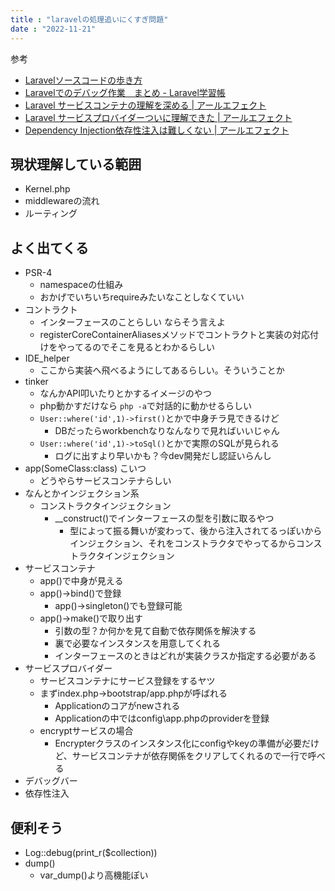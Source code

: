 ```yaml
---
title : "laravelの処理追いにくすぎ問題"
date : "2022-11-21"
---
```


参考
- [Laravelソースコードの歩き方](https://kore1server.com/326/Laravel)
- [Laravelでのデバッグ作業　まとめ - Laravel学習帳](https://laraweb.net/practice/4298/)
- [Laravel サービスコンテナの理解を深める | アールエフェクト](https://reffect.co.jp/laravel/laravel-service-container-understand)
- [Laravel サービスプロバイダーついに理解できた | アールエフェクト](https://reffect.co.jp/laravel/laravel-service-provider-understand)
- [Dependency Injection依存性注入は難しくない | アールエフェクト](https://reffect.co.jp/php/dependency-injection-is-not-difficult)

## 現状理解している範囲

- Kernel.php
- middlewareの流れ
- ルーティング

## よく出てくる

- PSR-4
  - namespaceの仕組み
  - おかげでいちいちrequireみたいなことしなくていい
- コントラクト
  - インターフェースのことらしい ならそう言えよ
  - registerCoreContainerAliasesメソッドでコントラクトと実装の対応付けをやってるのでそこを見るとわかるらしい
- IDE_helper
  - ここから実装へ飛べるようにしてあるらしい。そういうことか
- tinker
  - なんかAPI叩いたりとかするイメージのやつ
  - php動かすだけなら ``php -a``で対話的に動かせるらしい
  - ``User::where('id',1)->first()``とかで中身チラ見できるけど
    - DBだったらworkbenchなりなんなりで見ればいいじゃん
  - ``User::where('id',1)->toSql()``とかで実際のSQLが見られる
    - ログに出すより早いかも？今dev開発だし認証いらんし
- app(SomeClass:class) こいつ
  - どうやらサービスコンテナらしい
- なんとかインジェクション系
  - コンストラクタインジェクション
    - __construct()でインターフェースの型を引数に取るやつ
      - 型によって振る舞いが変わって、後から注入されてるっぽいからインジェクション、それをコンストラクタでやってるからコンストラクタインジェクション
- サービスコンテナ
  - app()で中身が見える
  - app()->bind()で登録
    - app()->singleton()でも登録可能
  - app()->make()で取り出す
    - 引数の型？か何かを見て自動で依存関係を解決する
    - 裏で必要なインスタンスを用意してくれる
    - インターフェースのときはどれが実装クラスか指定する必要がある
- サービスプロバイダー
  - サービスコンテナにサービス登録をするヤツ
  - まずindex.php→bootstrap/app.phpが呼ばれる
    - Applicationのコアがnewされる
    - Applicationの中ではconfig\app.phpのproviderを登録
  - encryptサービスの場合
    - Encrypterクラスのインスタンス化にconfigやkeyの準備が必要だけど、サービスコンテナが依存関係をクリアしてくれるので一行で呼べる
- デバッグバー
- 依存性注入

## 便利そう
- Log::debug(print_r($collection))
- dump()
  - var_dump()より高機能ぽい
  